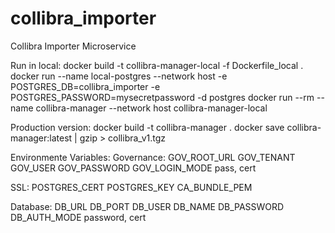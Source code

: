 # collibra_importer
Collibra Importer Microservice

Run in local:
docker build -t collibra-manager-local -f Dockerfile_local .
docker run --name local-postgres --network host -e POSTGRES_DB=collibra_importer -e POSTGRES_PASSWORD=mysecretpassword -d postgres
docker run --rm --name collibra-manager --network host collibra-manager-local


Production version:
docker build -t collibra-manager .
docker save collibra-manager:latest | gzip > collibra_v1.tgz


Environmente Variables:
Governance:
GOV_ROOT_URL
GOV_TENANT
GOV_USER
GOV_PASSWORD
GOV_LOGIN_MODE pass, cert

SSL:
POSTGRES_CERT
POSTGRES_KEY
CA_BUNDLE_PEM

Database:
DB_URL
DB_PORT
DB_USER
DB_NAME
DB_PASSWORD
DB_AUTH_MODE password, cert